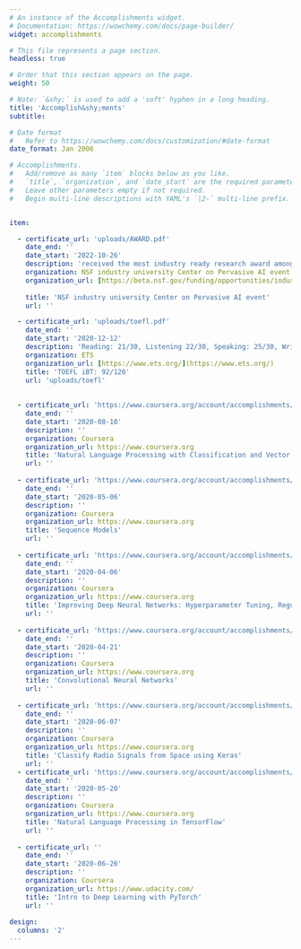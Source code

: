```yaml
---
# An instance of the Accomplishments widget.
# Documentation: https://wowchemy.com/docs/page-builder/
widget: accomplishments

# This file represents a page section.
headless: true

# Order that this section appears on the page.
weight: 50

# Note: `&shy;` is used to add a 'soft' hyphen in a long heading.
title: 'Accomplish&shy;ments'
subtitle:

# Date format
#   Refer to https://wowchemy.com/docs/customization/#date-format
date_format: Jan 2006

# Accomplishments.
#   Add/remove as many `item` blocks below as you like.
#   `title`, `organization`, and `date_start` are the required parameters.
#   Leave other parameters empty if not required.
#   Begin multi-line descriptions with YAML's `|2-` multi-line prefix.


item:

  - certificate_url: 'uploads/AWARD.pdf'
    date_end: ''
    date_start: '2022-10-26'
    description: 'received the most industry ready research award among a lot of great projects presented by CU Boulder university, Oregon State university     and Oakland University'
    organization: NSF industry university Center on Pervasive AI event
    organization_url: [https://beta.nsf.gov/funding/opportunities/industry-university-cooperative-research-centers-0](https://www.nsf.gov/)
    
    title: 'NSF industry university Center on Pervasive AI event'
    url: ''

  - certificate_url: 'uploads/toefl.pdf'
    date_end: ''
    date_start: '2020-12-12'
    description: 'Reading: 21/30, Listening 22/30, Speaking: 25/30, Writing: 24/30'
    organization: ETS
    organization_url: [https://www.ets.org/](https://www.ets.org/)
    title: 'TOEFL iBT: 92/120'
    url: 'uploads/toefl'
    
  
  - certificate_url: 'https://www.coursera.org/account/accomplishments/verify/56BRB2YJNZWU'
    date_end: ''
    date_start: '2020-08-10'
    description: ''
    organization: Coursera
    organization_url: https://www.coursera.org
    title: 'Natural Language Processing with Classification and Vector Spaces'
    url: ''
    
  - certificate_url: 'https://www.coursera.org/account/accomplishments/verify/7WUXGWWJB7XN'
    date_end: ''
    date_start: '2020-05-06'
    description: ''
    organization: Coursera
    organization_url: https://www.coursera.org
    title: 'Sequence Models'
    url: ''
    
  - certificate_url: 'https://www.coursera.org/account/accomplishments/verify/98ZRR42KBBN6'
    date_end: ''
    date_start: '2020-04-06'
    description: ''
    organization: Coursera
    organization_url: https://www.coursera.org
    title: 'Improving Deep Neural Networks: Hyperparameter Tuning, Regularization and Optimization'
    url: ''
    
  - certificate_url: 'https://www.coursera.org/account/accomplishments/verify/7A3ZM9UMWEEQ'
    date_end: ''
    date_start: '2020-04-21'
    description: ''
    organization: Coursera
    organization_url: https://www.coursera.org
    title: 'Convolutional Neural Networks'
    url: ''
    
  - certificate_url: 'https://www.coursera.org/account/accomplishments/verify/8M5K697CPPCM'
    date_end: ''
    date_start: '2020-06-07'
    description: ''
    organization: Coursera
    organization_url: https://www.coursera.org
    title: 'Classify Radio Signals from Space using Keras'
    url: ''
  - certificate_url: 'https://www.coursera.org/account/accomplishments/verify/J79R54DY2L79'
    date_end: ''
    date_start: '2020-05-20'
    description: ''
    organization: Coursera
    organization_url: https://www.coursera.org
    title: 'Natural Language Processing in TensorFlow'
    url: ''
  
  - certificate_url: ''
    date_end: ''
    date_start: '2020-06-26'
    description: ''
    organization: Coursera
    organization_url: https://www.udacity.com/
    title: 'Intro to Deep Learning with PyTorch'
    url: ''
  
design:
  columns: '2'
---
```


